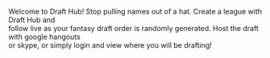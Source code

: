  Welcome to Draft Hub! Stop pulling names out of a hat. Create a
league with Draft Hub and<br> follow live as your fantasy draft
order is randomly generated. Host the draft with google hangouts<br>
or skype, or simply login and view where you will be drafting!
                            
